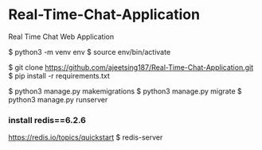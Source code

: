 # Real-Time-Chat-Application
Real Time Chat Web Application


$ python3 -m venv env
$ source env/bin/activate

$ git clone https://github.com/ajeetsing187/Real-Time-Chat-Application.git
$ pip install -r requirements.txt

$ python3 manage.py makemigrations 
$ python3 manage.py migrate
$ python3 manage.py runserver


### install redis==6.2.6 ###########
https://redis.io/topics/quickstart
$ redis-server

